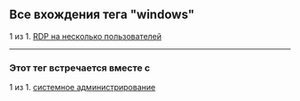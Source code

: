 ## Все вхождения тега "windows"

1 из 1. [RDP на несколько пользователей](./2020-07-17_windows_multiuser_rdp.md)

---

### Этот тег встречается вместе с

1 из 1. [системное администрирование](./meta_sistemnoe_administrirovanie.md)


